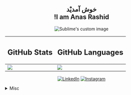 <h2 align="center">
   خوش آمدیْد<br>
!I am Anas Rashid
</h2>


<p align="center">
  <img src="https://github-readme-streak-stats.herokuapp.com/?user=anas622&theme=tokyonight" alt="Sublime's custom image"/>
</p>


<table>
  <thead>
    <tr>
      <th>
        <h2>GitHub Stats</h2>
      </th>
      <th>
        <h2>GitHub Languages</h2>
      </th>
    </tr>
  </thead>
  <tbody>
    <tr>
      <td valign="top"><img src="https://github-readme-stats.vercel.app/api?username=anas622&count_private=true&show_icons=true&theme=radical&hide_border=true"/></td>
      <td valign="top"><img src="https://github-readme-stats.vercel.app/api/top-langs?username=anas622&count_private=true&show_icons=true&theme=radical&layout=compact&hide_border=true"/></td>
    </tr>  
  </tbody>
</table>

<p align="center">
  <a href="https://www.linkedin.com/in/iamanasrashid/" target="_blank"><img src="https://img.shields.io/badge/LinkedIn-%230077B5.svg?&style=flat-square&logo=linkedin&logoColor=white" alt="LinkedIn"></a>
  <a href="https://www.instagram.com/photosbyanas/" target="_blank"><img src="https://img.shields.io/badge/Instagram-%23E4405F.svg?&style=flat-square&logo=instagram&logoColor=white" alt="Instagram"></a>
</p>


<details>
  <summary>Misc</summary>
  
   <p align="left"> <img src="https://komarev.com/ghpvc/?username=anas622&label=Profile%20views&color=0e75b6&style=flat"/> </p>

   <img src="https://readme-jokes.vercel.app/api" alt="Jokes Card" />

</details>





